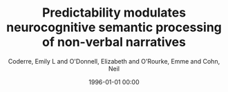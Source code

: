 ---
layout: post
title: Predictability modulates neurocognitive semantic processing of non-verbal narratives

date: 1996-01-01 00:00
author: Coderre, Emily L and O'Donnell, Elizabeth and O'Rourke, Emme and Cohn, Neil
journal: Scientific Reports

link: https://doi.org/10.1038/s41598-020-66814-z

year: 2020
---